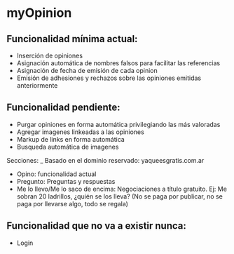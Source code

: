 myOpinion
=========

Funcionalidad mínima actual:
-
  * Inserción de opiniones
  * Asignación automática de nombres falsos para facilitar las referencias
  * Asignación de fecha de emisión de cada opinion
  * Emisión de adhesiones y rechazos sobre las opiniones emitidas anteriormente

Funcionalidad pendiente:
-
  * Purgar opiniones en forma automática privilegiando las más valoradas
  * Agregar imagenes linkeadas a las opiniones
  * Markup de links en forma automática
  * Busqueda automática de imagenes

Secciones:
_
Basado en el dominio reservado: yaqueesgratis.com.ar
  * Opino: funcionalidad actual
  * Pregunto: Preguntas y respuestas
  * Me lo llevo/Me lo saco de encima: Negociaciones a título gratuito. Ej: Me sobran 20 ladrillos, ¿quién se los lleva? (No se paga por publicar, no se paga por llevarse algo, todo se regala)

Funcionalidad que no va a existir nunca:
-
  * Login
